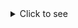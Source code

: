 <details>
<summary>Click to see </summary>

`apt-get update; apt-get upgrade -y; apt-get install curl wget unzip git socat fail2ban -y; cp /etc/fail2ban/jail.conf /etc/fail2ban/jail.local; apt-get install unattended-upgrades apt-listchanges -y; echo | dpkg-reconfigure -plow unattended-upgrades`

`apt-get install ufw
ufw status
ufw enable
ufw reload
ufw reset
ufw allow 80 &&  ufw allow 443  &&  ufw allow 2053 &&  ufw allow 2083 &&  ufw allow 2087 &&  ufw allow 2096 &&  ufw allow 8443
ufw allow 4488
nano /etc/ssh/sshd_config
service ssh restart
ufw deny 22`
  
  
</details>
